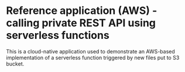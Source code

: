 # Reference application (AWS) - calling private REST API using serverless functions
This is a cloud-native application used to demonstrate an AWS-based implementation of a serverless function triggered by new files put to S3 bucket.
